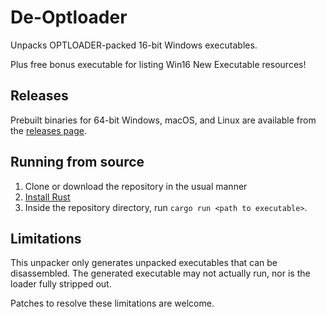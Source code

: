 # De-Optloader

Unpacks OPTLOADER-packed 16-bit Windows executables.

Plus free bonus executable for listing Win16 New Executable resources!

## Releases

Prebuilt binaries for 64-bit Windows, macOS, and Linux are available from the
[releases page](https://github.com/csnover/deoptloader/releases).

## Running from source

1. Clone or download the repository in the usual manner
2. [Install Rust](https://www.rust-lang.org/learn/get-started)
3. Inside the repository directory, run `cargo run <path to executable>`.

## Limitations

This unpacker only generates unpacked executables that can be disassembled. The
generated executable may not actually run, nor is the loader fully stripped
out.

Patches to resolve these limitations are welcome.
